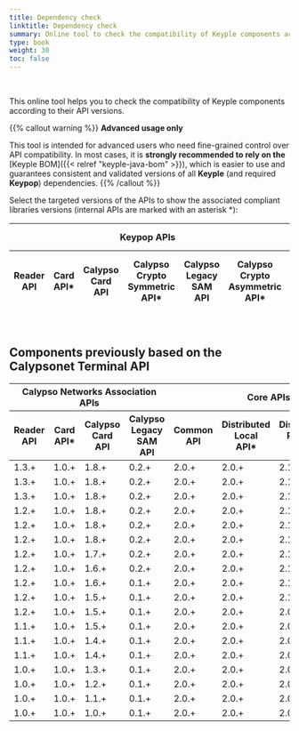 ```yaml
---
title: Dependency check
linktitle: Dependency check
summary: Online tool to check the compatibility of Keyple components according to their internal API versions.
type: book
weight: 30
toc: false
---
```


<br>

This online tool helps you to check the compatibility of Keyple components according to their API versions.

{{% callout warning %}}
**Advanced usage only**

This tool is intended for advanced users who need fine-grained control over API compatibility. In most cases, it is 
**strongly recommended to rely on the** [Keyple BOM]({{< relref "keyple-java-bom" >}}), which is easier to use and
guarantees consistent and validated versions of all **Keyple** (and required **Keypop**) dependencies.
{{% /callout %}}

Select the targeted versions of the APIs to show the associated compliant libraries versions (internal APIs are marked with an asterisk *):

<!-- 
##########################################################
/!\ Instructions to maintain the content of this table /!\
##########################################################

For each release, you need to update the table of release trains in the "/assets/js/custom.js" file, 
in order to update the dependency checking mechanism.

If the release of a component has no impact on the other components, 
you will need to insert a release train in the "releaseTrains" table, 
containing a single release for that component only.

If several components are released simultaneously, 
because they are dependent on each other, 
you will need to insert a single release train in the "releaseTrains" table, 
referencing all the related releases concerned.

Releases of bugfix API components (version X.Y.*) should not be included, 
as they only concern documentation updates.
-->

<table id="datatable-dependency-check" class="display compact stripe nowrap" style="width:100%">
    <thead class="text-center">
        <tr>
            <th colspan="6" class="bg-orange">Keypop APIs</th>
            <th colspan="5" class="bg-yellow">Core APIs</th>
            <th colspan="3" class="bg-blue">Core libraries</th>
            <th colspan="3" class="bg-purple">Distributed systems libraries</th>
            <th colspan="2" class="bg-violet">Interop libraries</th>
            <th colspan="4" class="bg-green">Card extensions libraries</th>
            <th colspan="5" class="bg-red">Standard reader plugins libraries</th>
        </tr>
        <tr>
            <th class="bg-orange">Reader<br>API</th>
            <th class="bg-orange c-grey">Card<br>API*</th>
            <th class="bg-orange">Calypso Card<br>API</th>
            <th class="bg-orange c-grey">Calypso Crypto Symmetric<br>API*</th>
            <th class="bg-orange">Calypso Legacy SAM<br>API</th>
            <th class="bg-orange c-grey">Calypso Crypto Asymmetric<br>API*</th>
            <th class="bg-yellow">Common<br>API</th>
            <th class="bg-yellow c-grey">Distributed Local<br>API*</th>
            <th class="bg-yellow c-grey">Distributed Remote<br>API*</th>
            <th class="bg-yellow c-grey">Plugin<br>API*</th>
            <th class="bg-yellow c-grey">Plugin Storage Card<br>API*</th>
            <th class="bg-blue">Util<br>Lib</th>
            <th class="bg-blue">Service<br>Lib</th>
            <th class="bg-blue">Service Resource<br>Lib</th>
            <th class="bg-purple">Local<br>Lib</th>
            <th class="bg-purple">Network<br>Lib</th>
            <th class="bg-purple">Remote<br>Lib</th>
            <th class="bg-violet">JSON API Client<br>Lib</th>
            <th class="bg-violet">Local Reader NFC Mobile<br>Lib</th>
            <th class="bg-green">Calypso Card<br>Lib</th>
            <th class="bg-green">Calypso Legacy SAM<br>Lib</th>
            <th class="bg-green">Calypso PKI<br>Lib</th>
            <th class="bg-green">Generic<br>Lib</th>
            <th class="bg-red">Android NFC<br>Lib</th>
            <th class="bg-red">Android OMAPI<br>Lib</th>
            <th class="bg-red">Card Resource<br>Lib</th>
            <th class="bg-red">PC/SC<br>Lib</th>
            <th class="bg-red">Stub<br>Lib</th>
        </tr>
    </thead>
    <tbody class="text-center">
    </tbody>
</table>

<br>

## Components previously based on the Calypsonet Terminal API

<!-- 
##############################################################
/!\ Instructions to maintain the content of this old table /!\
##############################################################

- Insert a row each time an API has been updated (major or minor version) then update all impacted components.

- If the update does not concern the APIs, but only the libraries, then update only the version range of the concerned libraries
(ex: if keyple-service-java-api goes from "2.0.0" to "2.0.3", then put "2.0.0...2.0.3" in the table)

Warning:

- If "keyple-util-java-lib" changes minor or major version,
  it is imperative to add a new line if at least one of the other libraries uses one of the new features.

- If "keyple-service-java-lib" changes of minor or major version,
  it is imperative to add a new line if "keyple-service-resource-java-lib" uses one of the new functionalities.

- If "keyple-service-resource-java-lib" changes of minor or major version,
  it is imperative to add a new line if "keyple-card-calypso-java-lib" or "keyple-card-generic-java-lib" uses one of the new features.
-->

<table id="datatable-dependency-check-old" class="display compact stripe nowrap" style="width:100%">
    <thead class="text-center">
        <tr>
            <th colspan="4" class="bg-orange">Calypso Networks Association APIs</th>
            <th colspan="4" class="bg-yellow">Core APIs</th>
            <th colspan="3" class="bg-blue">Core libraries</th>
            <th colspan="3" class="bg-purple">Distributed systems libraries</th>
            <th colspan="3" class="bg-green">Card extensions libraries</th>
            <th colspan="5" class="bg-red">Standard reader plugins libraries</th>
        </tr>
        <tr>
            <th class="bg-orange">Reader<br>API</th>
            <th class="bg-orange c-grey">Card<br>API*</th>
            <th class="bg-orange">Calypso Card<br>API</th>
            <th class="bg-orange">Calypso Legacy SAM<br>API</th>
            <th class="bg-yellow">Common<br>API</th>
            <th class="bg-yellow c-grey">Distributed Local<br>API*</th>
            <th class="bg-yellow c-grey">Distributed Remote<br>API*</th>
            <th class="bg-yellow c-grey">Plugin<br>API*</th>
            <th class="bg-blue">Util<br>Lib</th>
            <th class="bg-blue">Service<br>Lib</th>
            <th class="bg-blue">Service Resource<br>Lib</th>
            <th class="bg-purple">Local<br>Lib</th>
            <th class="bg-purple">Network<br>Lib</th>
            <th class="bg-purple">Remote<br>Lib</th>
            <th class="bg-green">Calypso Card<br>Lib</th>
            <th class="bg-green">Calypso Legacy SAM<br>Lib</th>
            <th class="bg-green">Generic<br>Lib</th>
            <th class="bg-red">Android NFC<br>Lib</th>
            <th class="bg-red">Android OMAPI<br>Lib</th>
            <th class="bg-red">Card Resource<br>Lib</th>
            <th class="bg-red">PC/SC<br>Lib</th>
            <th class="bg-red">Stub<br>Lib</th>
        </tr>
    </thead>
    <tbody class="text-center">
        <tr>
            <td>1.3.+</td><!-- calypsonet-terminal-reader-java-api -->
            <td>1.0.+</td><!-- calypsonet-terminal-card-java-api -->
            <td>1.8.+</td><!-- calypsonet-terminal-calypso-java-api -->
            <td>0.2.+</td><!-- calypsonet-terminal-calypso-crypto-legacysam-java-api -->
            <td>2.0.+</td><!-- keyple-common-java-api -->
            <td>2.0.+</td><!-- keyple-distributed-local-java-api -->
            <td>2.1.+</td><!-- keyple-distributed-remote-java-api -->
            <td>2.3.+</td><!-- keyple-plugin-java-api -->
            <td>2.3.0...2.3.1</td><!-- keyple-util-java-lib -->
            <td>2.3.3...2.3.6</td><!-- keyple-service-java-lib -->
            <td>2.1.0...2.1.1</td><!-- keyple-service-resource-java-lib -->
            <td>2.2.0</td><!-- keyple-distributed-local-java-lib -->
            <td>2.2.0</td><!-- keyple-distributed-network-java-lib -->
            <td>2.2.0...2.2.1</td><!-- keyple-distributed-remote-java-lib -->
            <td>2.3.4...2.3.15</td><!-- keyple-card-calypso-java-lib -->
            <td>0.3.0</td><!-- keyple-card-calypso-crypto-legacysam-java-lib -->
            <td>2.0.0...2.0.2</td><!-- keyple-card-generic-java-lib -->
            <td>2.0.0...2.1.0</td><!-- keyple-plugin-android-nfc-java-lib -->
            <td>2.0.0...2.0.1</td><!-- keyple-plugin-android-omapi-java-lib -->
            <td>1.0.0...1.0.1</td><!-- keyple-plugin-cardresource-java-lib -->
            <td>2.0.0...2.2.0</td><!-- keyple-plugin-pcsc-java-lib -->
            <td>2.0.0...2.2.0</td><!-- keyple-plugin-stub-java-lib -->
        </tr>
        <tr>
            <td>1.3.+</td><!-- calypsonet-terminal-reader-java-api -->
            <td>1.0.+</td><!-- calypsonet-terminal-card-java-api -->
            <td>1.8.+</td><!-- calypsonet-terminal-calypso-java-api -->
            <td>0.2.+</td><!-- calypsonet-terminal-calypso-crypto-legacysam-java-api -->
            <td>2.0.+</td><!-- keyple-common-java-api -->
            <td>2.0.+</td><!-- keyple-distributed-local-java-api -->
            <td>2.1.+</td><!-- keyple-distributed-remote-java-api -->
            <td>2.2.+</td><!-- keyple-plugin-java-api -->
            <td>2.3.0...2.3.1</td><!-- keyple-util-java-lib -->
            <td>2.3.2...2.3.4</td><!-- keyple-service-java-lib -->
            <td>2.1.0...2.1.1</td><!-- keyple-service-resource-java-lib -->
            <td>2.2.0</td><!-- keyple-distributed-local-java-lib -->
            <td>2.2.0</td><!-- keyple-distributed-network-java-lib -->
            <td>2.2.0...2.2.1</td><!-- keyple-distributed-remote-java-lib -->
            <td>2.3.4...2.3.15</td><!-- keyple-card-calypso-java-lib -->
            <td>0.3.0</td><!-- keyple-card-calypso-crypto-legacysam-java-lib -->
            <td>2.0.0...2.0.2</td><!-- keyple-card-generic-java-lib -->
            <td>2.0.0...2.1.0</td><!-- keyple-plugin-android-nfc-java-lib -->
            <td>2.0.0...2.0.1</td><!-- keyple-plugin-android-omapi-java-lib -->
            <td>1.0.0...1.0.1</td><!-- keyple-plugin-cardresource-java-lib -->
            <td>2.0.0...2.1.2</td><!-- keyple-plugin-pcsc-java-lib -->
            <td>2.0.0...2.2.0</td><!-- keyple-plugin-stub-java-lib -->
        </tr>
        <tr>
            <td>1.3.+</td><!-- calypsonet-terminal-reader-java-api -->
            <td>1.0.+</td><!-- calypsonet-terminal-card-java-api -->
            <td>1.8.+</td><!-- calypsonet-terminal-calypso-java-api -->
            <td>0.2.+</td><!-- calypsonet-terminal-calypso-crypto-legacysam-java-api -->
            <td>2.0.+</td><!-- keyple-common-java-api -->
            <td>2.0.+</td><!-- keyple-distributed-local-java-api -->
            <td>2.1.+</td><!-- keyple-distributed-remote-java-api -->
            <td>2.1.+</td><!-- keyple-plugin-java-api -->
            <td>2.3.0...2.3.1</td><!-- keyple-util-java-lib -->
            <td>2.3.0...2.3.4</td><!-- keyple-service-java-lib -->
            <td>2.1.0...2.1.1</td><!-- keyple-service-resource-java-lib -->
            <td>2.2.0</td><!-- keyple-distributed-local-java-lib -->
            <td>2.2.0</td><!-- keyple-distributed-network-java-lib -->
            <td>2.2.0...2.2.1</td><!-- keyple-distributed-remote-java-lib -->
            <td>2.3.4...2.3.15</td><!-- keyple-card-calypso-java-lib -->
            <td>0.3.0</td><!-- keyple-card-calypso-crypto-legacysam-java-lib -->
            <td>2.0.0...2.0.2</td><!-- keyple-card-generic-java-lib -->
            <td>2.0.0...2.0.1</td><!-- keyple-plugin-android-nfc-java-lib -->
            <td>2.0.0...2.0.1</td><!-- keyple-plugin-android-omapi-java-lib -->
            <td>1.0.0...1.0.1</td><!-- keyple-plugin-cardresource-java-lib -->
            <td>2.0.0...2.1.2</td><!-- keyple-plugin-pcsc-java-lib -->
            <td>2.0.0...2.1.0</td><!-- keyple-plugin-stub-java-lib -->
        </tr>
        <tr>
            <td>1.2.+</td><!-- calypsonet-terminal-reader-java-api -->
            <td>1.0.+</td><!-- calypsonet-terminal-card-java-api -->
            <td>1.8.+</td><!-- calypsonet-terminal-calypso-java-api -->
            <td>0.2.+</td><!-- calypsonet-terminal-calypso-crypto-legacysam-java-api -->
            <td>2.0.+</td><!-- keyple-common-java-api -->
            <td>2.0.+</td><!-- keyple-distributed-local-java-api -->
            <td>2.1.+</td><!-- keyple-distributed-remote-java-api -->
            <td>2.1.+</td><!-- keyple-plugin-java-api -->
            <td>2.3.0...2.3.1</td><!-- keyple-util-java-lib -->
            <td>2.2.0...2.2.1</td><!-- keyple-service-java-lib -->
            <td>2.1.0...2.1.1</td><!-- keyple-service-resource-java-lib -->
            <td>2.2.0</td><!-- keyple-distributed-local-java-lib -->
            <td>2.2.0</td><!-- keyple-distributed-network-java-lib -->
            <td>2.2.0...2.2.1</td><!-- keyple-distributed-remote-java-lib -->
            <td>2.3.4...2.3.15</td><!-- keyple-card-calypso-java-lib -->
            <td>0.3.0</td><!-- keyple-card-calypso-crypto-legacysam-java-lib -->
            <td>2.0.0...2.0.2</td><!-- keyple-card-generic-java-lib -->
            <td>2.0.0...2.0.1</td><!-- keyple-plugin-android-nfc-java-lib -->
            <td>2.0.0...2.0.1</td><!-- keyple-plugin-android-omapi-java-lib -->
            <td>1.0.0...1.0.1</td><!-- keyple-plugin-cardresource-java-lib -->
            <td>2.0.0...2.1.2</td><!-- keyple-plugin-pcsc-java-lib -->
            <td>2.0.0...2.1.0</td><!-- keyple-plugin-stub-java-lib -->
        </tr>
        <tr>
            <td>1.2.+</td><!-- calypsonet-terminal-reader-java-api -->
            <td>1.0.+</td><!-- calypsonet-terminal-card-java-api -->
            <td>1.8.+</td><!-- calypsonet-terminal-calypso-java-api -->
            <td>0.2.+</td><!-- calypsonet-terminal-calypso-crypto-legacysam-java-api -->
            <td>2.0.+</td><!-- keyple-common-java-api -->
            <td>2.0.+</td><!-- keyple-distributed-local-java-api -->
            <td>2.1.+</td><!-- keyple-distributed-remote-java-api -->
            <td>2.0.+</td><!-- keyple-plugin-java-api -->
            <td>2.3.0...2.3.1</td><!-- keyple-util-java-lib -->
            <td>2.1.4</td><!-- keyple-service-java-lib -->
            <td>2.0.0...2.0.2</td><!-- keyple-service-resource-java-lib -->
            <td>2.2.0</td><!-- keyple-distributed-local-java-lib -->
            <td>2.2.0</td><!-- keyple-distributed-network-java-lib -->
            <td>2.2.0...2.2.1</td><!-- keyple-distributed-remote-java-lib -->
            <td>2.3.4...2.3.15</td><!-- keyple-card-calypso-java-lib -->
            <td>0.3.0</td><!-- keyple-card-calypso-crypto-legacysam-java-lib -->
            <td>2.0.0...2.0.2</td><!-- keyple-card-generic-java-lib -->
            <td>2.0.0...2.0.1</td><!-- keyple-plugin-android-nfc-java-lib -->
            <td>2.0.0...2.0.1</td><!-- keyple-plugin-android-omapi-java-lib -->
            <td>-</td><!-- keyple-plugin-cardresource-java-lib -->
            <td>2.0.0...2.1.2</td><!-- keyple-plugin-pcsc-java-lib -->
            <td>2.0.0...2.1.0</td><!-- keyple-plugin-stub-java-lib -->
        </tr>
        <tr>
            <td>1.2.+</td><!-- calypsonet-terminal-reader-java-api -->
            <td>1.0.+</td><!-- calypsonet-terminal-card-java-api -->
            <td>1.8.+</td><!-- calypsonet-terminal-calypso-java-api -->
            <td>0.2.+</td><!-- calypsonet-terminal-calypso-crypto-legacysam-java-api -->
            <td>2.0.+</td><!-- keyple-common-java-api -->
            <td>2.0.+</td><!-- keyple-distributed-local-java-api -->
            <td>2.1.+</td><!-- keyple-distributed-remote-java-api -->
            <td>2.0.+</td><!-- keyple-plugin-java-api -->
            <td>2.3.0...2.3.1</td><!-- keyple-util-java-lib -->
            <td>2.1.3</td><!-- keyple-service-java-lib -->
            <td>2.0.0...2.0.2</td><!-- keyple-service-resource-java-lib -->
            <td>2.0.0</td><!-- keyple-distributed-local-java-lib -->
            <td>2.0.0</td><!-- keyple-distributed-network-java-lib -->
            <td>2.1.0</td><!-- keyple-distributed-remote-java-lib -->
            <td>2.3.4...2.3.15</td><!-- keyple-card-calypso-java-lib -->
            <td>0.3.0</td><!-- keyple-card-calypso-crypto-legacysam-java-lib -->
            <td>2.0.0...2.0.2</td><!-- keyple-card-generic-java-lib -->
            <td>2.0.0...2.0.1</td><!-- keyple-plugin-android-nfc-java-lib -->
            <td>2.0.0...2.0.1</td><!-- keyple-plugin-android-omapi-java-lib -->
            <td>-</td><!-- keyple-plugin-cardresource-java-lib -->
            <td>2.0.0...2.1.2</td><!-- keyple-plugin-pcsc-java-lib -->
            <td>2.0.0...2.1.0</td><!-- keyple-plugin-stub-java-lib -->
        </tr>
        <tr>
            <td>1.2.+</td><!-- calypsonet-terminal-reader-java-api -->
            <td>1.0.+</td><!-- calypsonet-terminal-card-java-api -->
            <td>1.7.+</td><!-- calypsonet-terminal-calypso-java-api -->
            <td>0.2.+</td><!-- calypsonet-terminal-calypso-crypto-legacysam-java-api -->
            <td>2.0.+</td><!-- keyple-common-java-api -->
            <td>2.0.+</td><!-- keyple-distributed-local-java-api -->
            <td>2.1.+</td><!-- keyple-distributed-remote-java-api -->
            <td>2.0.+</td><!-- keyple-plugin-java-api -->
            <td>2.3.0...2.3.1</td><!-- keyple-util-java-lib -->
            <td>2.1.3</td><!-- keyple-service-java-lib -->
            <td>2.0.0...2.0.2</td><!-- keyple-service-resource-java-lib -->
            <td>2.0.0</td><!-- keyple-distributed-local-java-lib -->
            <td>2.0.0</td><!-- keyple-distributed-network-java-lib -->
            <td>2.1.0</td><!-- keyple-distributed-remote-java-lib -->
            <td>2.3.3</td><!-- keyple-card-calypso-java-lib -->
            <td>0.3.0</td><!-- keyple-card-calypso-crypto-legacysam-java-lib -->
            <td>2.0.0...2.0.2</td><!-- keyple-card-generic-java-lib -->
            <td>2.0.0...2.0.1</td><!-- keyple-plugin-android-nfc-java-lib -->
            <td>2.0.0...2.0.1</td><!-- keyple-plugin-android-omapi-java-lib -->
            <td>-</td><!-- keyple-plugin-cardresource-java-lib -->
            <td>2.0.0...2.1.2</td><!-- keyple-plugin-pcsc-java-lib -->
            <td>2.0.0...2.1.0</td><!-- keyple-plugin-stub-java-lib -->
        </tr>
        <tr>
            <td>1.2.+</td><!-- calypsonet-terminal-reader-java-api -->
            <td>1.0.+</td><!-- calypsonet-terminal-card-java-api -->
            <td>1.6.+</td><!-- calypsonet-terminal-calypso-java-api -->
            <td>0.2.+</td><!-- calypsonet-terminal-calypso-crypto-legacysam-java-api -->
            <td>2.0.+</td><!-- keyple-common-java-api -->
            <td>2.0.+</td><!-- keyple-distributed-local-java-api -->
            <td>2.1.+</td><!-- keyple-distributed-remote-java-api -->
            <td>2.0.+</td><!-- keyple-plugin-java-api -->
            <td>2.3.0...2.3.1</td><!-- keyple-util-java-lib -->
            <td>2.1.3</td><!-- keyple-service-java-lib -->
            <td>2.0.0...2.0.2</td><!-- keyple-service-resource-java-lib -->
            <td>2.0.0</td><!-- keyple-distributed-local-java-lib -->
            <td>2.0.0</td><!-- keyple-distributed-network-java-lib -->
            <td>2.1.0</td><!-- keyple-distributed-remote-java-lib -->
            <td>2.3.2</td><!-- keyple-card-calypso-java-lib -->
            <td>0.3.0</td><!-- keyple-card-calypso-crypto-legacysam-java-lib -->
            <td>2.0.0...2.0.2</td><!-- keyple-card-generic-java-lib -->
            <td>2.0.0...2.0.1</td><!-- keyple-plugin-android-nfc-java-lib -->
            <td>2.0.0...2.0.1</td><!-- keyple-plugin-android-omapi-java-lib -->
            <td>-</td><!-- keyple-plugin-cardresource-java-lib -->
            <td>2.0.0...2.1.2</td><!-- keyple-plugin-pcsc-java-lib -->
            <td>2.0.0...2.1.0</td><!-- keyple-plugin-stub-java-lib -->
        </tr>
        <tr>
            <td>1.2.+</td><!-- calypsonet-terminal-reader-java-api -->
            <td>1.0.+</td><!-- calypsonet-terminal-card-java-api -->
            <td>1.6.+</td><!-- calypsonet-terminal-calypso-java-api -->
            <td>0.1.+</td><!-- calypsonet-terminal-calypso-crypto-legacysam-java-api -->
            <td>2.0.+</td><!-- keyple-common-java-api -->
            <td>2.0.+</td><!-- keyple-distributed-local-java-api -->
            <td>2.1.+</td><!-- keyple-distributed-remote-java-api -->
            <td>2.0.+</td><!-- keyple-plugin-java-api -->
            <td>2.3.0...2.3.1</td><!-- keyple-util-java-lib -->
            <td>2.1.3</td><!-- keyple-service-java-lib -->
            <td>2.0.0...2.0.2</td><!-- keyple-service-resource-java-lib -->
            <td>2.0.0</td><!-- keyple-distributed-local-java-lib -->
            <td>2.0.0</td><!-- keyple-distributed-network-java-lib -->
            <td>2.1.0</td><!-- keyple-distributed-remote-java-lib -->
            <td>2.3.2</td><!-- keyple-card-calypso-java-lib -->
            <td>0.1.0...0.2.0</td><!-- keyple-card-calypso-crypto-legacysam-java-lib -->
            <td>2.0.0...2.0.2</td><!-- keyple-card-generic-java-lib -->
            <td>2.0.0...2.0.1</td><!-- keyple-plugin-android-nfc-java-lib -->
            <td>2.0.0...2.0.1</td><!-- keyple-plugin-android-omapi-java-lib -->
            <td>-</td><!-- keyple-plugin-cardresource-java-lib -->
            <td>2.0.0...2.1.2</td><!-- keyple-plugin-pcsc-java-lib -->
            <td>2.0.0...2.1.0</td><!-- keyple-plugin-stub-java-lib -->
        </tr>
        <tr>
            <td>1.2.+</td><!-- calypsonet-terminal-reader-java-api -->
            <td>1.0.+</td><!-- calypsonet-terminal-card-java-api -->
            <td>1.5.+</td><!-- calypsonet-terminal-calypso-java-api -->
            <td>0.1.+</td><!-- calypsonet-terminal-calypso-crypto-legacysam-java-api -->
            <td>2.0.+</td><!-- keyple-common-java-api -->
            <td>2.0.+</td><!-- keyple-distributed-local-java-api -->
            <td>2.1.+</td><!-- keyple-distributed-remote-java-api -->
            <td>2.0.+</td><!-- keyple-plugin-java-api -->
            <td>2.3.0...2.3.1</td><!-- keyple-util-java-lib -->
            <td>2.1.3</td><!-- keyple-service-java-lib -->
            <td>2.0.0...2.0.2</td><!-- keyple-service-resource-java-lib -->
            <td>2.0.0</td><!-- keyple-distributed-local-java-lib -->
            <td>2.0.0</td><!-- keyple-distributed-network-java-lib -->
            <td>2.1.0</td><!-- keyple-distributed-remote-java-lib -->
            <td>2.3.1</td><!-- keyple-card-calypso-java-lib -->
            <td>0.1.0...0.2.0</td><!-- keyple-card-calypso-crypto-legacysam-java-lib -->
            <td>2.0.0...2.0.2</td><!-- keyple-card-generic-java-lib -->
            <td>2.0.0...2.0.1</td><!-- keyple-plugin-android-nfc-java-lib -->
            <td>2.0.0...2.0.1</td><!-- keyple-plugin-android-omapi-java-lib -->
            <td>-</td><!-- keyple-plugin-cardresource-java-lib -->
            <td>2.0.0...2.1.2</td><!-- keyple-plugin-pcsc-java-lib -->
            <td>2.0.0...2.1.0</td><!-- keyple-plugin-stub-java-lib -->
        </tr>
        <tr>
            <td>1.2.+</td><!-- calypsonet-terminal-reader-java-api -->
            <td>1.0.+</td><!-- calypsonet-terminal-card-java-api -->
            <td>1.5.+</td><!-- calypsonet-terminal-calypso-java-api -->
            <td>0.1.+</td><!-- calypsonet-terminal-calypso-crypto-legacysam-java-api -->
            <td>2.0.+</td><!-- keyple-common-java-api -->
            <td>2.0.+</td><!-- keyple-distributed-local-java-api -->
            <td>2.0.+</td><!-- keyple-distributed-remote-java-api -->
            <td>2.0.+</td><!-- keyple-plugin-java-api -->
            <td>2.3.0...2.3.1</td><!-- keyple-util-java-lib -->
            <td>2.1.2</td><!-- keyple-service-java-lib -->
            <td>2.0.0...2.0.2</td><!-- keyple-service-resource-java-lib -->
            <td>2.0.0</td><!-- keyple-distributed-local-java-lib -->
            <td>2.0.0</td><!-- keyple-distributed-network-java-lib -->
            <td>2.0.0</td><!-- keyple-distributed-remote-java-lib -->
            <td>2.3.1</td><!-- keyple-card-calypso-java-lib -->
            <td>0.1.0...0.2.0</td><!-- keyple-card-calypso-crypto-legacysam-java-lib -->
            <td>2.0.0...2.0.2</td><!-- keyple-card-generic-java-lib -->
            <td>2.0.0...2.0.1</td><!-- keyple-plugin-android-nfc-java-lib -->
            <td>2.0.0...2.0.1</td><!-- keyple-plugin-android-omapi-java-lib -->
            <td>-</td><!-- keyple-plugin-cardresource-java-lib -->
            <td>2.0.0...2.1.2</td><!-- keyple-plugin-pcsc-java-lib -->
            <td>2.0.0...2.1.0</td><!-- keyple-plugin-stub-java-lib -->
        </tr>
        <tr>
            <td>1.1.+</td><!-- calypsonet-terminal-reader-java-api -->
            <td>1.0.+</td><!-- calypsonet-terminal-card-java-api -->
            <td>1.5.+</td><!-- calypsonet-terminal-calypso-java-api -->
            <td>0.1.+</td><!-- calypsonet-terminal-calypso-crypto-legacysam-java-api -->
            <td>2.0.+</td><!-- keyple-common-java-api -->
            <td>2.0.+</td><!-- keyple-distributed-local-java-api -->
            <td>2.0.+</td><!-- keyple-distributed-remote-java-api -->
            <td>2.0.+</td><!-- keyple-plugin-java-api -->
            <td>2.3.0...2.3.1</td><!-- keyple-util-java-lib -->
            <td>2.1.1</td><!-- keyple-service-java-lib -->
            <td>2.0.0...2.0.2</td><!-- keyple-service-resource-java-lib -->
            <td>2.0.0</td><!-- keyple-distributed-local-java-lib -->
            <td>2.0.0</td><!-- keyple-distributed-network-java-lib -->
            <td>2.0.0</td><!-- keyple-distributed-remote-java-lib -->
            <td>2.3.1</td><!-- keyple-card-calypso-java-lib -->
            <td>0.1.0...0.2.0</td><!-- keyple-card-calypso-crypto-legacysam-java-lib -->
            <td>2.0.0...2.0.2</td><!-- keyple-card-generic-java-lib -->
            <td>2.0.0...2.0.1</td><!-- keyple-plugin-android-nfc-java-lib -->
            <td>2.0.0...2.0.1</td><!-- keyple-plugin-android-omapi-java-lib -->
            <td>-</td><!-- keyple-plugin-cardresource-java-lib -->
            <td>2.0.0...2.1.2</td><!-- keyple-plugin-pcsc-java-lib -->
            <td>2.0.0...2.1.0</td><!-- keyple-plugin-stub-java-lib -->
        </tr>
        <tr>
            <td>1.1.+</td><!-- calypsonet-terminal-reader-java-api -->
            <td>1.0.+</td><!-- calypsonet-terminal-card-java-api -->
            <td>1.4.+</td><!-- calypsonet-terminal-calypso-java-api -->
            <td>0.1.+</td><!-- calypsonet-terminal-calypso-crypto-legacysam-java-api -->
            <td>2.0.+</td><!-- keyple-common-java-api -->
            <td>2.0.+</td><!-- keyple-distributed-local-java-api -->
            <td>2.0.+</td><!-- keyple-distributed-remote-java-api -->
            <td>2.0.+</td><!-- keyple-plugin-java-api -->
            <td>2.3.0...2.3.1</td><!-- keyple-util-java-lib -->
            <td>2.1.1</td><!-- keyple-service-java-lib -->
            <td>2.0.0...2.0.2</td><!-- keyple-service-resource-java-lib -->
            <td>2.0.0</td><!-- keyple-distributed-local-java-lib -->
            <td>2.0.0</td><!-- keyple-distributed-network-java-lib -->
            <td>2.0.0</td><!-- keyple-distributed-remote-java-lib -->
            <td>2.2.4...2.3.0</td><!-- keyple-card-calypso-java-lib -->
            <td>0.1.0...0.2.0</td><!-- keyple-card-calypso-crypto-legacysam-java-lib -->
            <td>2.0.0...2.0.2</td><!-- keyple-card-generic-java-lib -->
            <td>2.0.0...2.0.1</td><!-- keyple-plugin-android-nfc-java-lib -->
            <td>2.0.0...2.0.1</td><!-- keyple-plugin-android-omapi-java-lib -->
            <td>-</td><!-- keyple-plugin-cardresource-java-lib -->
            <td>2.0.0...2.1.2</td><!-- keyple-plugin-pcsc-java-lib -->
            <td>2.0.0...2.1.0</td><!-- keyple-plugin-stub-java-lib -->
        </tr>
        <tr>
            <td>1.1.+</td><!-- calypsonet-terminal-reader-java-api -->
            <td>1.0.+</td><!-- calypsonet-terminal-card-java-api -->
            <td>1.4.+</td><!-- calypsonet-terminal-calypso-java-api -->
            <td>0.1.+</td><!-- calypsonet-terminal-calypso-crypto-legacysam-java-api -->
            <td>2.0.+</td><!-- keyple-common-java-api -->
            <td>2.0.+</td><!-- keyple-distributed-local-java-api -->
            <td>2.0.+</td><!-- keyple-distributed-remote-java-api -->
            <td>2.0.+</td><!-- keyple-plugin-java-api -->
            <td>2.1.0...2.2.0</td><!-- keyple-util-java-lib -->
            <td>2.1.1</td><!-- keyple-service-java-lib -->
            <td>2.0.0...2.0.2</td><!-- keyple-service-resource-java-lib -->
            <td>2.0.0</td><!-- keyple-distributed-local-java-lib -->
            <td>2.0.0</td><!-- keyple-distributed-network-java-lib -->
            <td>2.0.0</td><!-- keyple-distributed-remote-java-lib -->
            <td>2.2.3</td><!-- keyple-card-calypso-java-lib -->
            <td>-</td><!-- keyple-card-calypso-crypto-legacysam-java-lib -->
            <td>2.0.0...2.0.2</td><!-- keyple-card-generic-java-lib -->
            <td>2.0.0...2.0.1</td><!-- keyple-plugin-android-nfc-java-lib -->
            <td>2.0.0...2.0.1</td><!-- keyple-plugin-android-omapi-java-lib -->
            <td>-</td><!-- keyple-plugin-cardresource-java-lib -->
            <td>2.0.0...2.1.2</td><!-- keyple-plugin-pcsc-java-lib -->
            <td>2.0.0...2.1.0</td><!-- keyple-plugin-stub-java-lib -->
        </tr>
        <tr>
            <td>1.0.+</td><!-- calypsonet-terminal-reader-java-api -->
            <td>1.0.+</td><!-- calypsonet-terminal-card-java-api -->
            <td>1.3.+</td><!-- calypsonet-terminal-calypso-java-api -->
            <td>0.1.+</td><!-- calypsonet-terminal-calypso-crypto-legacysam-java-api -->
            <td>2.0.+</td><!-- keyple-common-java-api -->
            <td>2.0.+</td><!-- keyple-distributed-local-java-api -->
            <td>2.0.+</td><!-- keyple-distributed-remote-java-api -->
            <td>2.0.+</td><!-- keyple-plugin-java-api -->
            <td>2.1.0...2.2.0</td><!-- keyple-util-java-lib -->
            <td>2.0.0...2.1.0</td><!-- keyple-service-java-lib -->
            <td>2.0.0...2.0.2</td><!-- keyple-service-resource-java-lib -->
            <td>2.0.0</td><!-- keyple-distributed-local-java-lib -->
            <td>2.0.0</td><!-- keyple-distributed-network-java-lib -->
            <td>2.0.0</td><!-- keyple-distributed-remote-java-lib -->
            <td>2.2.0...2.2.2</td><!-- keyple-card-calypso-java-lib -->
            <td>-</td><!-- keyple-card-calypso-crypto-legacysam-java-lib -->
            <td>2.0.0...2.0.2</td><!-- keyple-card-generic-java-lib -->
            <td>2.0.0...2.0.1</td><!-- keyple-plugin-android-nfc-java-lib -->
            <td>2.0.0...2.0.1</td><!-- keyple-plugin-android-omapi-java-lib -->
            <td>-</td><!-- keyple-plugin-cardresource-java-lib -->
            <td>2.0.0...2.1.2</td><!-- keyple-plugin-pcsc-java-lib -->
            <td>2.0.0...2.1.0</td><!-- keyple-plugin-stub-java-lib -->
        </tr>
        <tr>
            <td>1.0.+</td><!-- calypsonet-terminal-reader-java-api -->
            <td>1.0.+</td><!-- calypsonet-terminal-card-java-api -->
            <td>1.2.+</td><!-- calypsonet-terminal-calypso-java-api -->
            <td>0.1.+</td><!-- calypsonet-terminal-calypso-crypto-legacysam-java-api -->
            <td>2.0.+</td><!-- keyple-common-java-api -->
            <td>2.0.+</td><!-- keyple-distributed-local-java-api -->
            <td>2.0.+</td><!-- keyple-distributed-remote-java-api -->
            <td>2.0.+</td><!-- keyple-plugin-java-api -->
            <td>2.1.0...2.2.0</td><!-- keyple-util-java-lib -->
            <td>2.0.0...2.1.0</td><!-- keyple-service-java-lib -->
            <td>2.0.0...2.0.2</td><!-- keyple-service-resource-java-lib -->
            <td>2.0.0</td><!-- keyple-distributed-local-java-lib -->
            <td>2.0.0</td><!-- keyple-distributed-network-java-lib -->
            <td>2.0.0</td><!-- keyple-distributed-remote-java-lib -->
            <td>2.2.0...2.2.1</td><!-- keyple-card-calypso-java-lib -->
            <td>-</td><!-- keyple-card-calypso-crypto-legacysam-java-lib -->
            <td>2.0.0...2.0.2</td><!-- keyple-card-generic-java-lib -->
            <td>2.0.0...2.0.1</td><!-- keyple-plugin-android-nfc-java-lib -->
            <td>2.0.0...2.0.1</td><!-- keyple-plugin-android-omapi-java-lib -->
            <td>-</td><!-- keyple-plugin-cardresource-java-lib -->
            <td>2.0.0...2.1.2</td><!-- keyple-plugin-pcsc-java-lib -->
            <td>2.0.0...2.1.0</td><!-- keyple-plugin-stub-java-lib -->
        </tr>
        <tr>
            <td>1.0.+</td><!-- calypsonet-terminal-reader-java-api -->
            <td>1.0.+</td><!-- calypsonet-terminal-card-java-api -->
            <td>1.1.+</td><!-- calypsonet-terminal-calypso-java-api -->
            <td>0.1.+</td><!-- calypsonet-terminal-calypso-crypto-legacysam-java-api -->
            <td>2.0.+</td><!-- keyple-common-java-api -->
            <td>2.0.+</td><!-- keyple-distributed-local-java-api -->
            <td>2.0.+</td><!-- keyple-distributed-remote-java-api -->
            <td>2.0.+</td><!-- keyple-plugin-java-api -->
            <td>2.0.0</td><!-- keyple-util-java-lib -->
            <td>2.0.0...2.0.1</td><!-- keyple-service-java-lib -->
            <td>2.0.0...2.0.1</td><!-- keyple-service-resource-java-lib -->
            <td>2.0.0</td><!-- keyple-distributed-local-java-lib -->
            <td>2.0.0</td><!-- keyple-distributed-network-java-lib -->
            <td>2.0.0</td><!-- keyple-distributed-remote-java-lib -->
            <td>2.1.0</td><!-- keyple-card-calypso-java-lib -->
            <td>-</td><!-- keyple-card-calypso-crypto-legacysam-java-lib -->
            <td>2.0.0...2.0.2</td><!-- keyple-card-generic-java-lib -->
            <td>2.0.0</td><!-- keyple-plugin-android-nfc-java-lib -->
            <td>2.0.0</td><!-- keyple-plugin-android-omapi-java-lib -->
            <td>-</td><!-- keyple-plugin-cardresource-java-lib -->
            <td>2.0.0</td><!-- keyple-plugin-pcsc-java-lib -->
            <td>2.0.0</td><!-- keyple-plugin-stub-java-lib -->
        </tr>
        <tr>
            <td>1.0.+</td><!-- calypsonet-terminal-reader-java-api -->
            <td>1.0.+</td><!-- calypsonet-terminal-card-java-api -->
            <td>1.0.+</td><!-- calypsonet-terminal-calypso-java-api -->
            <td>0.1.+</td><!-- calypsonet-terminal-calypso-crypto-legacysam-java-api -->
            <td>2.0.+</td><!-- keyple-common-java-api -->
            <td>2.0.+</td><!-- keyple-distributed-local-java-api -->
            <td>2.0.+</td><!-- keyple-distributed-remote-java-api -->
            <td>2.0.+</td><!-- keyple-plugin-java-api -->
            <td>2.0.0</td><!-- keyple-util-java-lib -->
            <td>2.0.0...2.0.1</td><!-- keyple-service-java-lib -->
            <td>2.0.0...2.0.1</td><!-- keyple-service-resource-java-lib -->
            <td>2.0.0</td><!-- keyple-distributed-local-java-lib -->
            <td>2.0.0</td><!-- keyple-distributed-network-java-lib -->
            <td>2.0.0</td><!-- keyple-distributed-remote-java-lib -->
            <td>2.0.0...2.0.3</td><!-- keyple-card-calypso-java-lib -->
            <td>-</td><!-- keyple-card-calypso-crypto-legacysam-java-lib -->
            <td>2.0.0...2.0.2</td><!-- keyple-card-generic-java-lib -->
            <td>2.0.0</td><!-- keyple-plugin-android-nfc-java-lib -->
            <td>2.0.0</td><!-- keyple-plugin-android-omapi-java-lib -->
            <td>-</td><!-- keyple-plugin-cardresource-java-lib -->
            <td>2.0.0</td><!-- keyple-plugin-pcsc-java-lib -->
            <td>2.0.0</td><!-- keyple-plugin-stub-java-lib -->
        </tr>
    </tbody>
</table>
<script type="text/javascript">
document.body.onload = function() {
    initDatatableDependencyCheck();
    initDatatableDependencyCheckOld();
};
</script>
